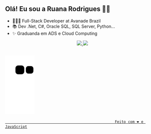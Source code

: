 ## Olá! Eu sou a Ruana Rodrigues 👋😀

- 👩🏻‍💻 Full-Stack Developer at Avanade Brazil
- 📚 Dev .Net, C#, Oracle SQL, SQL Server, Python...
- ✨ Graduanda em ADS e Cloud Computing
<div align="center">
  <a href="https://github.com/RuanaRodriguez">
  <img height="165em" src="https://github-readme-stats.vercel.app/api?username=ruanarodriguez&show_icons=true&theme=cobalt&include_all_commits=true&count_private=true"/>
  <img height="165em" src="https://github-readme-stats.vercel.app/api/top-langs/?username=ruanarodriguez&layout=compact&langs_count=7&theme=cobalt"/>
</div>

##
  
![Snake animation](https://github.com/RuanaRodriguez/ruanarodriguez/blob/output/github-contribution-grid-snake.svg)

  
                                                      Feito com ❤️ e JavaScript
